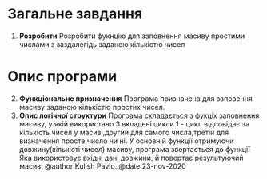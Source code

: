 # Загальне завдання

1. **Розробити** Розробити фукнцію для заповнення масиву простими числами з заздалегідь заданою кількістю чисел

# Опис програми
2. **Функціональне призначення**
	Програма призначена для заповення масиву заданою кількістю простих чисел.
3. **Опис логічної структури**
	Програма складається з фукціх заповнення масиву, у якій використано 3 вкладені цикли
	1 - цикл відповідає за кількість чисел у масиві,другий для самого числа,третій для визначення просте число чи ні.
	У основній функції отримуючи довжину(кількісті чисел) масиву, програма звертається до функції
	Яка використовує вхідні дані довжини, й повертає результуючий масив.
@author Kulish Pavlo.
@date 23-nov-2020


